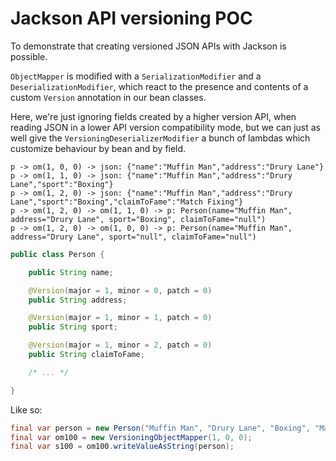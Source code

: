# Jackson API versioning POC

To demonstrate that creating versioned JSON APIs with Jackson is possible.

`ObjectMapper` is modified with a `SerializationModifier` and a `DeserializationModifier`,
which react to the presence and contents of a custom `Version` annotation in our bean classes.

Here, we're just ignoring fields created by a higher version API, when reading JSON in a lower
API version compatibility mode, but we can just as well give the `VersioningDeserializerModifier`
a bunch of lambdas which customize behaviour by bean and by field.

```text
p -> om(1, 0, 0) -> json: {"name":"Muffin Man","address":"Drury Lane"}
p -> om(1, 1, 0) -> json: {"name":"Muffin Man","address":"Drury Lane","sport":"Boxing"}
p -> om(1, 2, 0) -> json: {"name":"Muffin Man","address":"Drury Lane","sport":"Boxing","claimToFame":"Match Fixing"}
p -> om(1, 2, 0) -> om(1, 1, 0) -> p: Person(name="Muffin Man", address="Drury Lane", sport="Boxing", claimToFame="null")
p -> om(1, 2, 0) -> om(1, 0, 0) -> p: Person(name="Muffin Man", address="Drury Lane", sport="null", claimToFame="null")
```

```java
public class Person {

    public String name;

    @Version(major = 1, minor = 0, patch = 0)
    public String address;

    @Version(major = 1, minor = 1, patch = 0)
    public String sport;

    @Version(major = 1, minor = 2, patch = 0)
    public String claimToFame;

    /* ... */

}
```

Like so:

```java
final var person = new Person("Muffin Man", "Drury Lane", "Boxing", "Match Fixing");
final var om100 = new VersioningObjectMapper(1, 0, 0);
final var s100 = om100.writeValueAsString(person);
```
